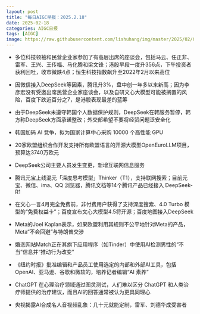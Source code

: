 ```yaml
---
layout: post
title: "每日AIGC早报：2025.2.18"
date: 2025-02-18
categories: AIGC日报
tags: [AIGC]
image: https://raw.githubusercontent.com/lishuhang/img/master/2025/02/0218-d.jpg
---
```


- 多位科技领袖和民营企业家参加了有高层出席的座谈会，包括马云、任正非、雷军、王兴、王传福、马化腾和梁文锋；港股早段一度升356点，下午投资者获利回吐，收市微跌4点；恒生科技指数飙升至2022年2月以来高位

- 因微信接入DeepSeek等因素，腾讯升3%，盘中创一年多以来新高；因为李彦宏没有受邀出席民营企业家座谈会，以及自研文心大模型可能被搁置的风险，百度下跌近百分之7，是港股表现最差的蓝筹

- 由于DeepSeek未遵守韩国个人数据保护规则，DeepSeek在韩服务暂停，韩方称DeepSeek方面承诺整改；外交部希望不要将经贸问题泛安全化

- 韩国加码 AI 竞争，拟为国家计算中心采购 10000 个高性能 GPU

- 20家欧盟组织合作开发支持所有欧盟语言的开源大模型OpenEuroLLM项目，预算达3740万欧元

- DeepSeek公司主要人员发生变更，新增互联网信息服务

- 腾讯元宝上线混元「深度思考模型」Thinker（T1），支持联网搜索；目前元宝、微信、ima、QQ 浏览器，腾讯文档等14个腾讯产品已经接入 DeepSeek-R1

- 在文心一言4月完全免费前，非付费用户获得了支持深度搜索、4.0 Turbo 模型的“免费权益卡”；百度宣布文心大模型4.5将开源；百度地图接入DeepSeek

- Meta的Joel Kaplan表示，如果欧盟利用其规则不公平地针对Meta的产品，Meta“不会回避”与特朗普交涉

- 婚恋网站Match正在其旗下应用程序（如Tinder）中使用AI检测男性的“不当”信息并“推动行为改变”

- 《纽约时报》批准编辑和产品员工使用选定的内部和外部AI工具，包括OpenAI、亚马逊、谷歌和微软的，培养记者编辑“AI 素养”

- ChatGPT 在心理治疗领域通过图灵测试，人们难以区分 ChatGPT 和人类治疗师提供的治疗建议，而且AI的回答通常被认为更具同理心

- 央视揭露AI合成名人音视频乱象：几十元就能定制，雷军、刘德华成受害者